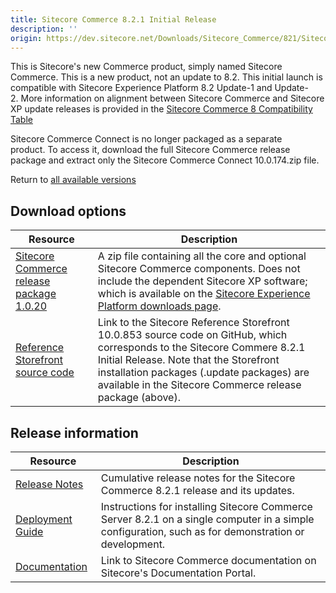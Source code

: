 ```yaml
---
title: Sitecore Commerce 8.2.1 Initial Release
description: ''
origin: https://dev.sitecore.net/Downloads/Sitecore_Commerce/821/Sitecore_Commerce_821.aspx
---
```


This is Sitecore's new Commerce product, simply named Sitecore Commerce. This is a new product, not an update to 8.2. This initial launch is compatible with Sitecore Experience Platform 8.2 Update-1 and Update-2. More information on alignment between Sitecore Commerce and Sitecore XP update releases is provided in the [Sitecore Commerce 8 Compatibility Table](https://kb.sitecore.net/articles/316437)

Sitecore Commerce Connect is no longer packaged as a separate product. To access it, download the full Sitecore Commerce release package and extract only the Sitecore Commerce Connect 10.0.174.zip file.

Return to [all available versions](/Downloads/Sitecore_Commerce)

## Download options

 | Resource | Description |
 | --- | --- |
 | [Sitecore Commerce release package 1.0.20](https://scdp.blob.core.windows.net/downloads/Sitecore%20Commerce/821/Sitecore%20Commerce%20821/Secure/SitecoreCommerce8.2.1_1.0.20.zip) | A zip file containing all the core and optional Sitecore Commerce components. Does not include the dependent Sitecore XP software; which is available on the [Sitecore Experience Platform downloads page](/downloads/Sitecore_Experience_Platform). |
 | [Reference Storefront source code](https://github.com/Sitecore/Reference-Storefront/releases/tag/10.0.853) | Link to the Sitecore Reference Storefront 10.0.853 source code on GitHub, which corresponds to the Sitecore Commere 8.2.1 Initial Release. Note that the Storefront installation packages (.update packages) are available in the Sitecore Commerce release package (above). |

## Release information

 | Resource | Description |
 | --- | --- |
 | [Release Notes](http://commercesdn.sitecore.net/SitecoreCommerce/ReleaseNotes/en-us/index.html) | Cumulative release notes for the Sitecore Commerce 8.2.1 release and its updates. |
 | [Deployment Guide](http://commercesdn.sitecore.net/SitecoreCommerce/DeploymentGuide/en-us/index.html) | Instructions for installing Sitecore Commerce Server 8.2.1 on a single computer in a simple configuration, such as for demonstration or development. |
 | [Documentation](https://doc.sitecore.com) | Link to Sitecore Commerce documentation on Sitecore's Documentation Portal. |